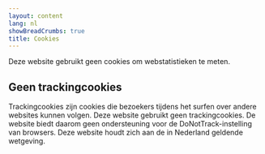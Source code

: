 ```yaml
---
layout: content
lang: nl
showBreadCrumbs: true
title: Cookies
---
```

Deze website gebruikt geen cookies om webstatistieken te meten. 

## Geen trackingcookies

Trackingcookies zijn cookies die bezoekers tijdens het surfen over andere websites kunnen volgen. Deze website gebruikt geen trackingcookies. De website biedt daarom geen ondersteuning voor de DoNotTrack-instelling van browsers. Deze website houdt zich aan de in Nederland geldende wetgeving.
